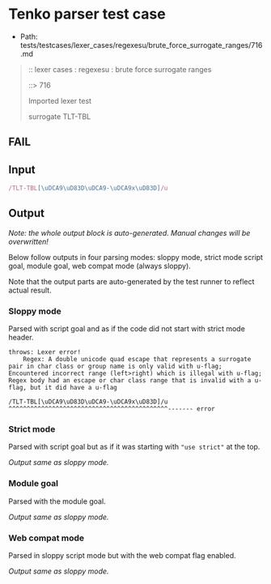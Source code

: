 # Tenko parser test case

- Path: tests/testcases/lexer_cases/regexesu/brute_force_surrogate_ranges/716.md

> :: lexer cases : regexesu : brute force surrogate ranges
>
> ::> 716
>
> Imported lexer test
>
> surrogate TLT-TBL

## FAIL

## Input

`````js
/TLT-TBL[\uDCA9\uD83D\uDCA9-\uDCA9x\uD83D]/u
`````

## Output

_Note: the whole output block is auto-generated. Manual changes will be overwritten!_

Below follow outputs in four parsing modes: sloppy mode, strict mode script goal, module goal, web compat mode (always sloppy).

Note that the output parts are auto-generated by the test runner to reflect actual result.

### Sloppy mode

Parsed with script goal and as if the code did not start with strict mode header.

`````
throws: Lexer error!
    Regex: A double unicode quad escape that represents a surrogate pair in char class or group name is only valid with u-flag; Encountered incorrect range (left>right) which is illegal with u-flag; Regex body had an escape or char class range that is invalid with a u-flag, but it did have a u-flag

/TLT-TBL[\uDCA9\uD83D\uDCA9-\uDCA9x\uD83D]/u
^^^^^^^^^^^^^^^^^^^^^^^^^^^^^^^^^^^^^^^^^^^^------- error
`````

### Strict mode

Parsed with script goal but as if it was starting with `"use strict"` at the top.

_Output same as sloppy mode._

### Module goal

Parsed with the module goal.

_Output same as sloppy mode._

### Web compat mode

Parsed in sloppy script mode but with the web compat flag enabled.

_Output same as sloppy mode._
